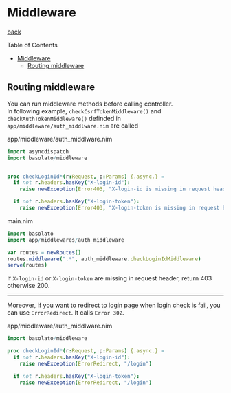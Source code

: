 Middleware
===
[back](../README.md)

Table of Contents

<!--ts-->
   * [Middleware](#middleware)
      * [Routing middleware](#routing-middleware)

<!-- Added by: root, at: Sun Dec 27 18:20:43 UTC 2020 -->

<!--te-->

## Routing middleware
You can run middleware methods before calling controller.  
In following example, `checkCsrfTokenMiddleware()` and `checkAuthTokenMiddleware()` definded in `app/middleware/auth_middlware.nim` are called

app/middleware/auth_middlware.nim
```nim
import asyncdispatch
import basolato/middleware


proc checkLoginId*(r:Request, p:Params) {.async.} =
  if not r.headers.hasKey("X-login-id"):
    raise newException(Error403, "X-login-id is missing in request header")

  if not r.headers.hasKey("X-login-token"):
    raise newException(Error403, "X-login-token is missing in request header")
```

main.nim
```nim
import basolato
import app/middlewares/auth_middleware

var routes = newRoutes()
routes.middleware(".*", auth_middleware.checkLoginIdMiddleware)
serve(routes)
```

If `X-login-id` or `X-login-token` are missing in request header, return 403 otherwise 200.

---

Moreover, If you want to redirect to login page when login check is fail, you can use `ErrorRedirect`. It calls `Error 302`.

app/middleware/auth_middlware.nim
```nim
import basolato/middleware

proc checkLoginId*(r:Request, p:Params) {.async.} =
  if not r.headers.hasKey("X-login-id"):
    raise newException(ErrorRedirect, "/login")

  if not r.headers.hasKey("X-login-token"):
    raise newException(ErrorRedirect, "/login")
```
